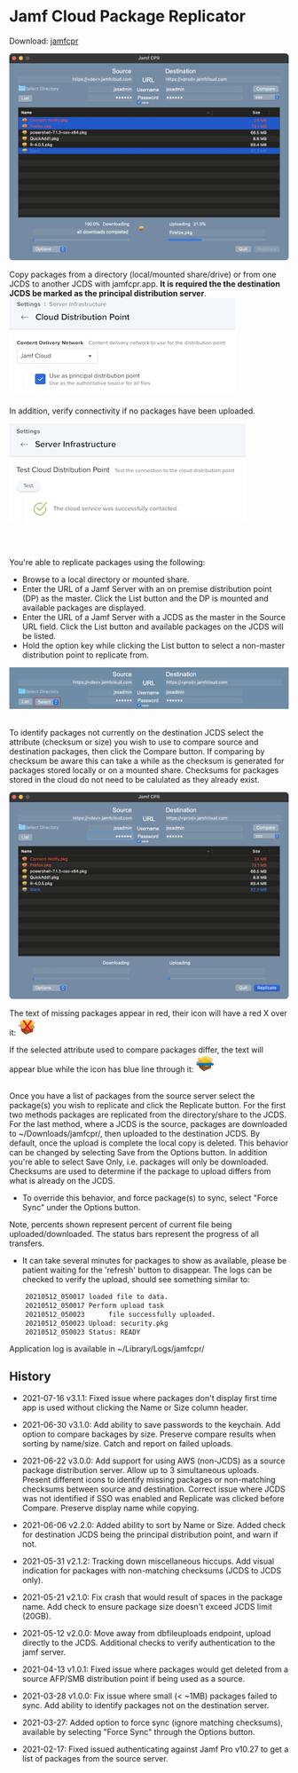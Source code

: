# Jamf Cloud Package Replicator 

Download: [jamfcpr](https://github.com/BIG-RAT/jamfcpr/releases/download/current/jamfcpr.zip)

![alt text](./images/jamfcpr.png "jamfcpr")

Copy packages from a directory (local/mounted share/drive) or from one JCDS to another JCDS with jamfcpr.app.  **It is required the the destination JCDS be marked as the principal distribution server**.  
![alt text](./images/principal.png "principal")
<br><br>
In addition, verify connectivity if no packages have been uploaded.

![alt text](./images/test.png "test")
<br><br><br><br>

You're able to replicate packages using the following:

* Browse to a local directory or mounted share.
* Enter the URL of a Jamf Server with an on premise distribution point (DP) as the master.  Click the List button and the DP is mounted and available packages are displayed.
* Enter the URL of a Jamf Server with a JCDS as the master in the Source URL field.  Click the List button and available packages on the JCDS will be listed.
* Hold the option key while clicking the List button to select a non-master distribution point to replicate from.

![alt text](./images/select.png "select")
<br><br>

To identify packages not currently on the destination JCDS select the attribute (checksum or size) you wish to use to compare source and destination packages, then click the Compare button.  If comparing by checksum be aware this can take a while as the checksum is generated for packages stored locally or on a mounted share.  Checksums for packages stored in the cloud do not need to be calulated as they already exist.


![alt text](./images/compare.png "compare")

The text of missing packages appear in red, their icon will have a red X over it: ![alt text](./images/pkgIcon32-m.png "missing")

If the selected attribute used to compare packages differ, the text will appear blue while the icon has blue line through it: ![alt text](./images/pkgIcon32-c.png "missing")<br><br>

Once you have a list of packages from the source server select the package(s) you wish to replicate and click the Replicate button.  For the first two methods packages are replicated from the directory/share to the JCDS.  For the last method, where a JCDS is the source, packages are downloaded to ~/Downloads/jamfcpr/, then uploaded to the destination JCDS.  By default, once the upload is complete the local copy is deleted.  This behavior can be changed by selecting Save from the Options button.  In addition you're able to select Save Only, i.e. packages will only be downloaded.
Checksums are used to determine if the package to upload differs from what is already on the JCDS. 

* To override this behavior, and force package(s) to sync, select "Force Sync" under the Options button.

Note, percents shown represent percent of current file being uploaded/downloaded.  The status bars represent the progress of all transfers.  

* It can take several minutes for packages to show as available, please be patient waiting for the 'refresh' button to disappear.  The logs can be checked to verify the upload, should see something similar to:

```
    20210512_050017 loaded file to data.
    20210512_050017 Perform upload task
    20210512_050023 	 file successfully uploaded.
    20210512_050023 Upload: security.pkg
    20210512_050023 Status: READY
```

Application log is available in ~/Library/Logs/jamfcpr/

## History

- 2021-07-16 v3.1.1:  Fixed issue where packages don't display first time app is used without clicking the Name or Size column header.

- 2021-06-30 v3.1.0:  Add ability to save passwords to the keychain.  Add option to compare backages by size.  Preserve compare results when sorting by name/size.  Catch and report on failed uploads.

- 2021-06-22 v3.0.0:  Add support for using AWS (non-JCDS) as a source package distribution server.  Allow up to 3 simultaneous uploads.  Present different icons to identify missing packages or non-matching checksums between source and destination.  Correct issue where JCDS was not identified if SSO was enabled and Replicate was clicked before Compare.  Preserve display name while copying.

- 2021-06-06 v2.2.0:  Added ability to sort by Name or Size.  Added check for destination JCDS being the principal distribution point, and warn if not.

- 2021-05-31 v2.1.2:  Tracking down miscellaneous hiccups.  Add visual indication for packages with non-matching checksums (JCDS to JCDS only).

- 2021-05-21 v2.1.0: Fix crash that would result of spaces in the package name.  Add check to ensure package size doesn't exceed JCDS limit (20GB).  

- 2021-05-12 v2.0.0: Move away from dbfileuploads endpoint, upload directly to the JCDS.  Additional checks to verify authentication to the jamf server.

- 2021-04-13 v1.0.1: Fixed issue where packages would get deleted from a source AFP/SMB distribution point if being used as a source.

- 2021-03-28 v1.0.0: Fix issue where small (< ~1MB) packages failed to sync.  Add ability to identify packages not on the destination server.

- 2021-03-27: Added option to force sync (ignore matching checksums), available by selecting "Force Sync" through the Options button.

- 2021-02-17: Fixed issued authenticating against Jamf Pro v10.27 to get a list of packages from the source server.

